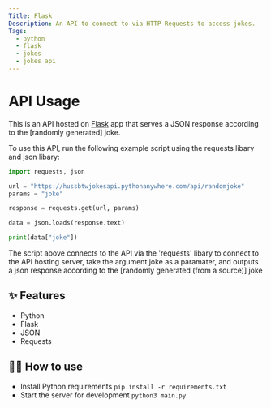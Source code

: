 ```yaml
---
Title: Flask
Description: An API to connect to via HTTP Requests to access jokes.
Tags:
  - python
  - flask
  - jokes
  - jokes api
---
```


# API Usage

This is an API hosted on [Flask](https://flask.palletsprojects.com/en/1.1.x/) app that serves a JSON response according to the [randomly generated] joke.

To use this API, run the following example script using the requests libary and json libary:

```python
import requests, json

url = "https://hussbtwjokesapi.pythonanywhere.com/api/randomjoke"
params = "joke"

response = requests.get(url, params)

data = json.loads(response.text)

print(data["joke"])
```

The script above connects to the API via the 'requests' libary to connect to the API hosting server, take the argument joke as a paramater, and outputs a json response according to the [randomly generated (from a source)] joke

## ✨ Features

- Python
- Flask
- JSON
- Requests

## 💁‍♀️ How to use

- Install Python requirements `pip install -r requirements.txt`
- Start the server for development `python3 main.py`
